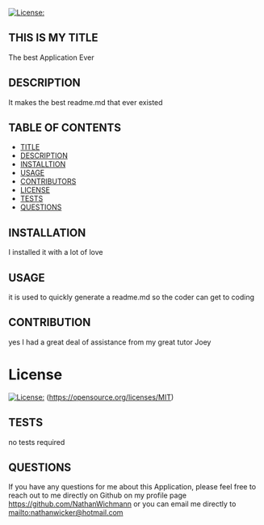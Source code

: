  
  [![License:](https://img.shields.io/badge/license-MIT-yellow.svg)](https://opensource.org/licenses/MIT)
 
  ## THIS IS MY TITLE
  The best Application Ever 

  ## DESCRIPTION
  It makes the best readme.md that ever existed 

  ## TABLE OF CONTENTS
  - [TITLE](#THIS-IS-MY-TITLE)
  - [DESCRIPTION](#DESCRIPTION)
  - [INSTALLTION](#INSTALLATION)
  - [USAGE](#USAGE)
  - [CONTRIBUTORS](#CONTRIBUTION)
  - [LICENSE](#License)
  - [TESTS](#TESTS)
  - [QUESTIONS](#QUESTIONS) 
  
  ## INSTALLATION
  I installed it with a lot of love 

  ## USAGE
  it is used to quickly generate a readme.md so the coder can get to coding  

  ## CONTRIBUTION
  yes I had a great deal of assistance from my great tutor Joey

  # License
  [![License:](https://img.shields.io/badge/license-MIT-yellow.svg)](https://opensource.org/licenses/MIT)
  (https://opensource.org/licenses/MIT)

  ## TESTS
  no tests required

  ## QUESTIONS
  If you have any questions for me about this Application, please feel free to reach 
  out to me directly on Github on my profile page <a href="https://github.com/NathanWichmann">https://github.com/NathanWichmann</a>
  or you can email me directly to  <a href="mailto:nathanwicker@hotmail.com">mailto:nathanwicker@hotmail.com</a>
  